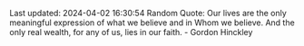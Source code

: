 Last updated: 2024-04-02 16:30:54
Random Quote: Our lives are the only meaningful expression of what we believe and in Whom we believe. And the only real wealth, for any of us, lies in our faith. - Gordon Hinckley